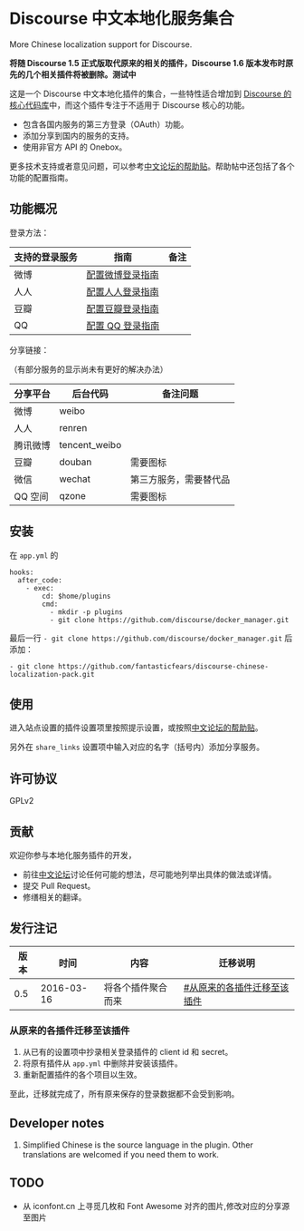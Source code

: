 Discourse 中文本地化服务集合
===================

More Chinese localization support for Discourse.

<strong>将随 Discourse 1.5 正式版取代原来的相关的插件，Discourse 1.6 版本发布时原先的几个相关插件将被删除。测试中</strong>

这是一个 Discourse 中文本地化插件的集合，一些特性适合增加到 [Discourse 的核心代码库][dsg]中，而这个插件专注于不适用于 Discourse 核心的功能。

- 包含各国内服务的第三方登录（OAuth）功能。
- 添加分享到国内的服务的支持。
- 使用非官方 API 的 Onebox。

更多技术支持或者意见问题，可以参考[中文论坛的帮助贴][dsch]。帮助帖中还包括了各个功能的配置指南。

## 功能概况

登录方法：

| 支持的登录服务 | 指南 | 备注 |
| --- | ---- | ----- |
| 微博 | [配置微博登录指南][loginweibo] | |
| 人人 | [配置人人登录指南][loginrenren] |
| 豆瓣 | [配置豆瓣登录指南][logindouban] |
| QQ | [配置 QQ 登录指南][loginqq] |

分享链接：

（有部分服务的显示尚未有更好的解决办法）

| 分享平台 | 后台代码 | 备注问题 |
| --- | ---------- | --------------- |
| 微博 | weibo |  |
| 人人 | renren |  |
| 腾讯微博 | tencent_weibo |  |
| 豆瓣 | douban | 需要图标 |
| 微信 | wechat | 第三方服务，需要替代品 |
| QQ 空间 | qzone | 需要图标 |

## 安装

在 `app.yml` 的

    hooks:
      after_code:
        - exec:
            cd: $home/plugins
            cmd:
              - mkdir -p plugins
              - git clone https://github.com/discourse/docker_manager.git

最后一行 `- git clone https://github.com/discourse/docker_manager.git` 后添加：

    - git clone https://github.com/fantasticfears/discourse-chinese-localization-pack.git

## 使用

进入站点设置的插件设置项里按照提示设置，或按照[中文论坛的帮助贴][dsch]。

另外在 `share_links` 设置项中输入对应的名字（括号内）添加分享服务。

## 许可协议

GPLv2

## 贡献

欢迎你参与本地化服务插件的开发，

- 前往[中文论坛][discn]讨论任何可能的想法，尽可能地列举出具体的做法或详情。
- 提交 Pull Request。
- 修缮相关的翻译。

## 发行注记

| 版本 |     时间    |       内容       |             迁移说明             |
| --- | ---------- | --------------- | ------------------------------ |
| 0.5 | 2016-03-16 | 将各个插件聚合而来 | [#从原来的各插件迁移至该插件](#从原来的各插件迁移至该插件) |

### 从原来的各插件迁移至该插件

1. 从已有的设置项中抄录相关登录插件的 client id 和 secret。
2. 将原有插件从 `app.yml` 中删除并安装该插件。
3. 重新配置插件的各个项目以生效。

至此，迁移就完成了，所有原来保存的登录数据都不会受到影响。

## Developer notes

1. Simplified Chinese is the source language in the plugin. Other translations are welcomed if you need them to work.

[discn]: https://meta.discoursecn.org/
[dsg]: https://github.com/discourse/discourse
[dsch]: https://meta.discoursecn.org/t/Discourse-%E4%B8%AD%E6%96%87%E6%9C%AC%E5%9C%B0%E5%8C%96%E6%9C%8D%E5%8A%A1%E9%9B%86%E5%90%88/1012

[logindouban]: https://meta.discoursecn.org/t/%E9%85%8D%E7%BD%AE%E7%94%A8%E8%B1%86%E7%93%A3%E8%B4%A6%E5%8F%B7%E7%99%BB%E5%BD%95-Discourse/1020
[loginrenren]: https://meta.discoursecn.org/t/%E9%85%8D%E7%BD%AE%E7%94%A8%E4%BA%BA%E4%BA%BA%E8%B4%A6%E5%8F%B7%E7%99%BB%E5%BD%95-Discourse/1021
[loginqq]: https://meta.discoursecn.org/t/%E9%85%8D%E7%BD%AE%E7%94%A8-QQ-%E8%B4%A6%E5%8F%B7%E7%99%BB%E5%BD%95-Discourse/1022
[loginweibo]: https://meta.discoursecn.org/t/%E9%85%8D%E7%BD%AE%E7%94%A8%E5%BE%AE%E5%8D%9A%E8%B4%A6%E5%8F%B7%E7%99%BB%E5%BD%95-Discourse/1024
[loginwechat]: https://meta.discoursecn.org/t/%E9%85%8D%E7%BD%AE%E7%94%A8%E5%BE%AE%E4%BF%A1%E8%B4%A6%E5%8F%B7%EF%BC%88%E5%BE%AE%E4%BF%A1%E5%BC%80%E6%94%BE%E5%B9%B3%E5%8F%B0%EF%BC%89%E7%99%BB%E5%BD%95-Discourse/1025

## TODO

- 从 iconfont.cn 上寻觅几枚和 Font Awesome 对齐的图片,修改对应的分享源至图片
